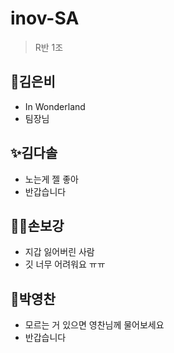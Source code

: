 # inov-SA
> R반 1조


## 🌌김은비
+ In Wonderland
+ 팀장님


## ✨김다솔
+ 노는게 젤 좋아
+ 반갑습니다


## 👊🏻손보강
+ 지갑 잃어버린 사람
+ 깃 너무 어려워요 ㅠㅠ


## 🚗박영찬
+ 모르는 거 있으면 영찬님께 물어보세요
+ 반갑습니다